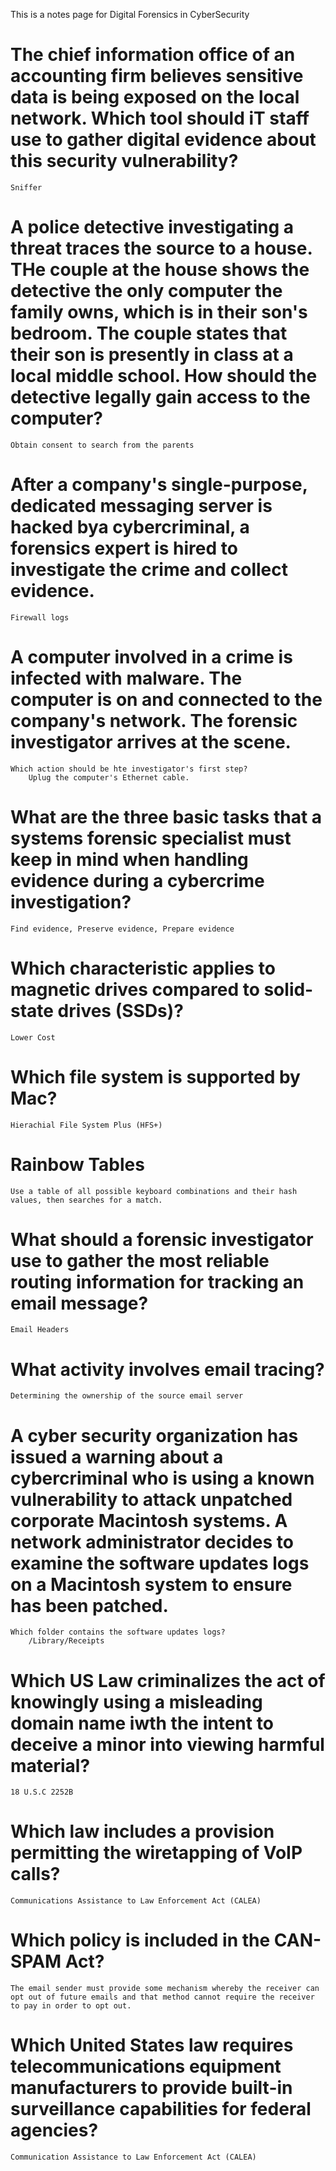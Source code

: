 This is a notes page for Digital Forensics in CyberSecurity

# The chief information office of an accounting firm believes sensitive data is being exposed on the local network. Which tool should iT staff use to gather digital evidence about this security vulnerability? 
    Sniffer 

# A police detective investigating a threat traces the source to a house. THe couple at the house shows the detective the only computer the family owns, which is in their son's bedroom. The couple states that their son is presently in class at a local middle school. How should the detective legally gain access to the computer? 
    Obtain consent to search from the parents

# After a company's single-purpose, dedicated messaging server is hacked bya cybercriminal, a forensics expert is hired to investigate the crime and collect evidence.
    Firewall logs

# A computer involved in a crime is infected with malware. The computer is on and connected to the company's network. The forensic investigator arrives at the scene. 
    Which action should be hte investigator's first step? 
        Uplug the computer's Ethernet cable. 

# What are the three basic tasks that a systems forensic specialist must keep in mind when handling evidence during a cybercrime investigation? 
    Find evidence, Preserve evidence, Prepare evidence

# Which characteristic applies to magnetic drives compared to solid-state drives (SSDs)?
    Lower Cost

# Which file system is supported by Mac? 
    Hierachial File System Plus (HFS+)

# Rainbow Tables 
    Use a table of all possible keyboard combinations and their hash values, then searches for a match.

# What should a forensic investigator use to gather the most reliable routing information for tracking an email message?
    Email Headers 

# What activity involves email tracing? 
    Determining the ownership of the source email server

# A cyber security organization has issued a warning about a cybercriminal who is using a known vulnerability to attack unpatched corporate Macintosh systems. A network administrator decides to examine the software updates logs on a Macintosh system to ensure has been patched. 
    Which folder contains the software updates logs?
        /Library/Receipts
        
# Which US Law criminalizes the act of knowingly using a misleading domain name iwth the intent to deceive a minor into viewing harmful material?
    18 U.S.C 2252B 

# Which law includes a provision permitting the wiretapping of VoIP calls? 
    Communications Assistance to Law Enforcement Act (CALEA)

# Which policy is included in the CAN-SPAM Act?
    The email sender must provide some mechanism whereby the receiver can opt out of future emails and that method cannot require the receiver to pay in order to opt out. 

# Which United States law requires telecommunications equipment manufacturers to provide built-in surveillance capabilities for federal agencies? 
    Communication Assistance to Law Enforcement Act (CALEA)
